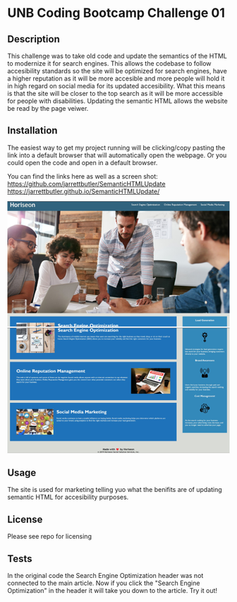 # UNB Coding Bootcamp Challenge 01

## Description

This challenge was to take old code and update the semantics of the HTML to modernize it for search engines. This allows the codebase to follow accesibility standards so the site will be optimized for search engines, have a higher reputation as it will be more accesible and more people will hold it in high regard on social media for its updated accesibility. What this means is that the site will be closer to the top search as it will be more accessible for people with disabilities. Updating the semantic HTML allows the website be read by the page veiwer.

## Installation

The easiest way to get my project running will be clicking/copy pasting the link into a default browser that will automatically open the webpage. Or you could open the code and open in a default browser.

You can find the links here as well as a screen shot:
https://github.com/jarrettbutler/SemanticHTMLUpdate
https://jarrettbutler.github.io/SemanticHTMLUpdate/

<img src=./assets/images/websitescreenshot01.jpg alt="Website screenshot">
<img src=./assets/images/websitescreenshot02.jpg alt="Website screenshot">

## Usage

The site is used for marketing telling yuo what the benifits are of updating semantic HTML for accesibility purposes.

## License

Please see repo for licensing

## Tests

In the original code the Search Engine Optimization header was not connected to the main article. Now if you click the "Search Engine Optimization" in the header it will take you down to the article. Try it out!